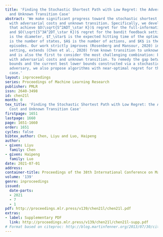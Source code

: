 ```yaml
---
title: 'Finding the Stochastic Shortest Path with Low Regret: the Adversarial Cost
  and Unknown Transition Case'
abstract: 'We make significant progress toward the stochastic shortest path problem
  with adversarial costs and unknown transition. Specifically, we develop algorithms
  that achieve $O(\sqrt{S^2ADT_\star K})$ regret for the full-information setting
  and $O(\sqrt{S^3A^2DT_\star K})$ regret for the bandit feedback setting, where $D$
  is the diameter, $T_\star$ is the expected hitting time of the optimal policy, $S$
  is the number of states, $A$ is the number of actions, and $K$ is the number of
  episodes. Our work strictly improves (Rosenberg and Mansour, 2020) in the full information
  setting, extends (Chen et al., 2020) from known transition to unknown transition,
  and is also the first to consider the most challenging combination: bandit feedback
  with adversarial costs and unknown transition. To remedy the gap between our upper
  bounds and the current best lower bounds constructed via a stochastically oblivious
  adversary, we also propose algorithms with near-optimal regret for this special
  case.'
layout: inproceedings
series: Proceedings of Machine Learning Research
publisher: PMLR
issn: 2640-3498
id: chen21l
month: 0
tex_title: 'Finding the Stochastic Shortest Path with Low Regret: the Adversarial
  Cost and Unknown Transition Case'
firstpage: 1651
lastpage: 1660
page: 1651-1660
order: 1651
cycles: false
bibtex_author: Chen, Liyu and Luo, Haipeng
author:
- given: Liyu
  family: Chen
- given: Haipeng
  family: Luo
date: 2021-07-01
address:
container-title: Proceedings of the 38th International Conference on Machine Learning
volume: '139'
genre: inproceedings
issued:
  date-parts:
  - 2021
  - 7
  - 1
pdf: http://proceedings.mlr.press/v139/chen21l/chen21l.pdf
extras:
- label: Supplementary PDF
  link: http://proceedings.mlr.press/v139/chen21l/chen21l-supp.pdf
# Format based on citeproc: http://blog.martinfenner.org/2013/07/30/citeproc-yaml-for-bibliographies/
---
```

